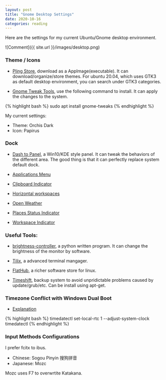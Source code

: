 ```yaml
---
layout: post
title: "Gnome Desktop Settings"
date: 2020-10-16
categories: reading
---
```

Here are the settings for my current Ubuntu/Gnome desktop environment.

![Comment]({{ site.url }}/images/desktop.png)


### Theme / Icons
- [Pling Store](), download as a AppImage(executable). It can download/organize/store themes. For ubuntu 20.04, which uses GTK3 as default desktop environment, you can search under GTK3 categories.

- [Gnome Tweak Tools](https://itsfoss.com/gnome-tweak-tool/), use the following command to install. It can apply the changes to the system.

{% highlight bash %}
sudo apt install gnome-tweaks
{% endhighlight %}


My current settings:
- Theme: Orchis Dark
- Icon: Papirus


### Dock

- [Dash to Panel](https://extensions.gnome.org/extension/1160/dash-to-panel/), a Win10/KDE style panel. It can tweak the behaviors of the different area. The good thing is that it can perfectly replace system default dock.

- [Applications Menu](https://extensions.gnome.org/extension/6/applications-menu/)

- [Clipboard Indicator](https://extensions.gnome.org/extension/779/clipboard-indicator/)

- [Horizontal workspaces](https://extensions.gnome.org/extension/2141/horizontal-workspaces/)

- [Open Weather](https://extensions.gnome.org/extension/750/openweather/)

- [Places Status Indicator](https://extensions.gnome.org/extension/8/places-status-indicator/)

- [Workspace Indicator](https://extensions.gnome.org/extension/21/workspace-indicator/)

### Useful Tools:

- [brightness-controller](https://github.com/LordAmit/Brightness), a python written program. It can change the brightness of the monitor by software.

- [Tilix](https://gnunn1.github.io/tilix-web/), a advanced terminal mangager.

- [FlatHub](https://flatpak.org/setup/), a richer software store for linux.

- [Timeshift](https://github.com/teejee2008/timeshift), backup system to avoid unpridictable problems caused by update/grub/etc. Can be install using apt-get.

### Timezone Conflict with Windows Dual Boot

- [Explanation](https://www.howtogeek.com/323390/how-to-fix-windows-and-linux-showing-different-times-when-dual-booting/)

{% highlight bash %}
timedatectl set-local-rtc 1 --adjust-system-clock
timedatectl
{% endhighlight %}

### Input Methods Configurations
I prefer fcitx to ibus. 

- Chinese: Sogou Pinyin 搜狗拼音
- Japanese: Mozc 

Mozc uses F7 to overwrtite Katakana. 